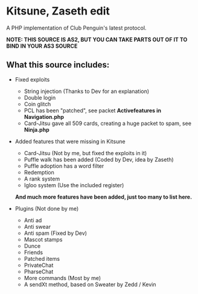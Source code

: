# Kitsune, Zaseth edit
A PHP implementation of Club Penguin's latest protocol.

**NOTE: THIS SOURCE IS AS2, BUT YOU CAN TAKE PARTS OUT OF IT TO BIND IN YOUR AS3 SOURCE**

## What this source includes:
* Fixed exploits
  * String injection (Thanks to Dev for an explanation)
  * Double login
  * Coin glitch
  * PCL has been "patched", see packet **Activefeatures in Navigation.php**
  * Card-Jitsu gave all 509 cards, creating a huge packet to spam, see **Ninja.php**
  
* Added features that were missing in Kitsune
  * Card-Jitsu (Not by me, but fixed the exploits in it)
  * Puffle walk has been added (Coded by Dev, idea by Zaseth)
  * Puffle adoption has a word filter
  * Redemption
  * A rank system
  * Igloo system (Use the included register)
  
  **And much more features have been added, just too many to list here.**
  
* Plugins (Not done by me)
  * Anti ad
  * Anti swear
  * Anti spam (Fixed by Dev)
  * Mascot stamps
  * Dunce
  * Friends
  * Patched items
  * PrivateChat
  * PharseChat
  * More commands (Most by me)
  * A sendXt method, based on Sweater by Zedd / Kevin
  
